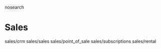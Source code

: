 nosearch  

# Sales

<div class="toctree">

sales/crm sales/sales sales/point_of_sale sales/subscriptions
sales/rental

</div>
